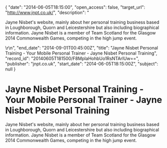 {
  "date": "2014-06-05T18:15:00", 
  "open_access": false, 
  "target_url": "http://www.jnpt.co.uk/", 
  "description": "<p>Jayne Nisbet's website, mainly about her personal training business based in Loughborough, Quorn and Leicestershire but also including biographical information. Jayne Nisbet is a member of Team Scotland for the Glasgow 2014 Commonwealth Games, competing in the high jump event.</p>\r\n", 
  "end_date": "2014-09-01T00:45:00Z", 
  "title": "Jayne Nisbet Personal Training - Your Mobile Personal Trainer - Jayne Nisbet Personal Training", 
  "record_id": "20140605T181500/F8MpIaHohbUo1RsNTArIUw==", 
  "publisher": "jnpt.co.uk", 
  "start_date": "2014-06-05T18:15:00Z", 
  "subject": null
}

# Jayne Nisbet Personal Training - Your Mobile Personal Trainer - Jayne Nisbet Personal Training

<p>Jayne Nisbet's website, mainly about her personal training business based in Loughborough, Quorn and Leicestershire but also including biographical information. Jayne Nisbet is a member of Team Scotland for the Glasgow 2014 Commonwealth Games, competing in the high jump event.</p>
